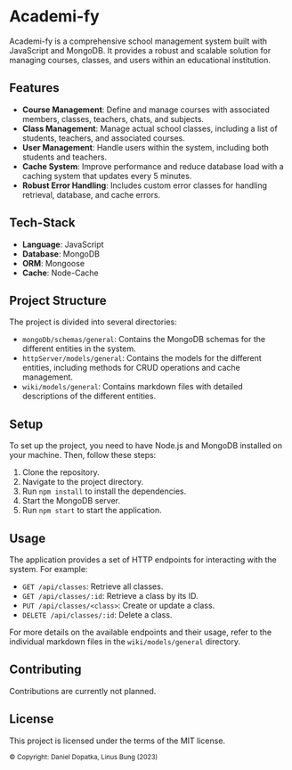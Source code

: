 # Academi-fy

Academi-fy is a comprehensive school management system built with JavaScript and MongoDB. It provides a robust and
scalable solution for managing courses, classes, and users within an educational institution.

## Features

- **Course Management**: Define and manage courses with associated members, classes, teachers, chats, and subjects.
- **Class Management**: Manage actual school classes, including a list of students, teachers, and associated courses.
- **User Management**: Handle users within the system, including both students and teachers.
- **Cache System**: Improve performance and reduce database load with a caching system that updates every 5 minutes.
- **Robust Error Handling**: Includes custom error classes for handling retrieval, database, and cache errors.

## Tech-Stack

- **Language**: JavaScript
- **Database**: MongoDB
- **ORM**: Mongoose
- **Cache**: Node-Cache

## Project Structure

The project is divided into several directories:

- `mongoDb/schemas/general`: Contains the MongoDB schemas for the different entities in the system.
- `httpServer/models/general`: Contains the models for the different entities, including methods for CRUD operations and
  cache management.
- `wiki/models/general`: Contains markdown files with detailed descriptions of the different entities.

## Setup

To set up the project, you need to have Node.js and MongoDB installed on your machine. Then, follow these steps:

1. Clone the repository.
2. Navigate to the project directory.
3. Run `npm install` to install the dependencies.
4. Start the MongoDB server.
5. Run `npm start` to start the application.

## Usage

The application provides a set of HTTP endpoints for interacting with the system. For example:

- `GET /api/classes`: Retrieve all classes.
- `GET /api/classes/:id`: Retrieve a class by its ID.
- `PUT /api/classes/<class>`: Create or update a class.
- `DELETE /api/classes/:id`: Delete a class.

For more details on the available endpoints and their usage, refer to the individual markdown files in
the `wiki/models/general` directory.

## Contributing

Contributions are currently not planned.

## License

This project is licensed under the terms of the MIT license.

<sub>© Copyright: Daniel Dopatka, Linus Bung (2023)</sub>
